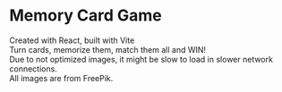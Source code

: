 # Memory Card Game

Created with React, built with Vite <br/>
Turn cards, memorize them, match them all and WIN!<br/>
Due to not optimized images, it might be slow to load in slower network connections.<br/>
All images are from FreePik.
